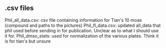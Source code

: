 ## .csv files
Phil_all_data.csv: csv file containing information for Tian's 10 moas (compound and paths to the pictures)
Phil_fl_data.csv: updated all_data that phil used before sending in for publication. Unclear as to what I should use it for.
Phil_dmso_stats: used for normalization of the various plates. Think it is for tian's but unsure